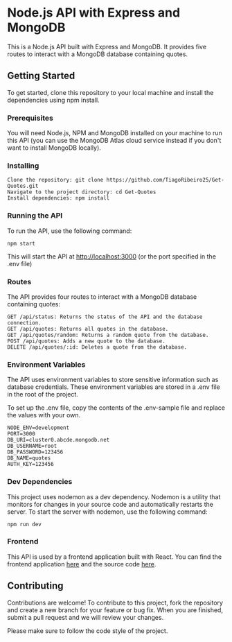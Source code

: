 # Node.js API with Express and MongoDB

This is a Node.js API built with Express and MongoDB. It provides five routes to interact with a MongoDB database containing quotes.

## Getting Started

To get started, clone this repository to your local machine and install the dependencies using npm install.

### Prerequisites

You will need Node.js, NPM and MongoDB installed on your machine to run this API (you can use the MongoDB Atlas cloud service instead if you don't want to install MongoDB locally).

### Installing

    Clone the repository: git clone https://github.com/TiagoRibeiro25/Get-Quotes.git
    Navigate to the project directory: cd Get-Quotes
    Install dependencies: npm install

### Running the API

To run the API, use the following command:

    npm start

This will start the API at <http://localhost:3000> (or the port specified in the .env file)

### Routes

The API provides four routes to interact with a MongoDB database containing quotes:

    GET /api/status: Returns the status of the API and the database connection.
    GET /api/quotes: Returns all quotes in the database.
    GET /api/quotes/random: Returns a random quote from the database.
    POST /api/quotes: Adds a new quote to the database.
    DELETE /api/quotes/:id: Deletes a quote from the database.

### Environment Variables

The API uses environment variables to store sensitive information such as database credentials. These environment variables are stored in a .env file in the root of the project.

To set up the .env file, copy the contents of the .env-sample file and replace the values with your own.

    NODE_ENV=development
    PORT=3000
    DB_URI=cluster0.abcde.mongodb.net
    DB_USERNAME=root
    DB_PASSWORD=123456
    DB_NAME=quotes
    AUTH_KEY=123456

### Dev Dependencies

This project uses nodemon as a dev dependency. Nodemon is a utility that monitors for changes in your source code and automatically restarts the server. To start the server with nodemon, use the following command:

    npm run dev

### Frontend

This API is used by a frontend application built with React. You can find the frontend application [here](https://manage-quotes-api.netlify.app/) and the source code [here]( https://github.com/TiagoRibeiro25/Manage-Quotes-API-FrontEnd).

## Contributing

Contributions are welcome! To contribute to this project, fork the repository and create a new branch for your feature or bug fix. When you are finished, submit a pull request and we will review your changes.

Please make sure to follow the code style of the project.
